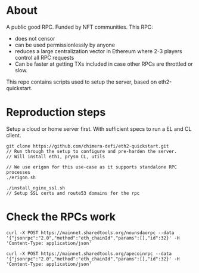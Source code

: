 # About 

A public good RPC. Funded by NFT communities. 
This RPC:
- does not censor
- can be used permissionlessly by anyone
- reduces a large centralization vector in Ethereum where 2-3 players control all RPC requests
- Can be faster at getting TXs included in case other RPCs are throttled or slow. 

This repo contains scripts used to setup the server, based on eth2-quickstart. 

# Reproduction steps

Setup a cloud or home server first. With sufficient specs to run a EL and CL client. 

```
git clone https://github.com/chimera-defi/eth2-quickstart.git
// Run through the setup to configure and pre-harden the server. 
// Will install eth1, prysm CL, utils

// We use erigon for this use-case as it supports standalone RPC processes
./erigon.sh

./install_nginx_ssl.sh
// Setup SSL certs and route53 domains for the rpc
```

# Check the RPCs work
```
curl -X POST https://mainnet.sharedtools.org/nounsdaorpc --data '{"jsonrpc":"2.0","method":"eth_chainId","params":[],"id":32}' -H 'Content-Type: application/json'

curl -X POST https://mainnet.sharedtools.org/apecoinrpc --data '{"jsonrpc":"2.0","method":"eth_chainId","params":[],"id":32}' -H 'Content-Type: application/json'
```

